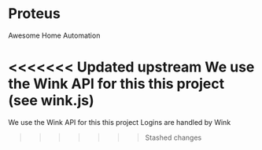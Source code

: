 # Proteus
Awesome Home Automation

<<<<<<< Updated upstream
We use the Wink API for this this project (see wink.js)
=======
We use the Wink API for this this project
Logins are handled by Wink
>>>>>>> Stashed changes

